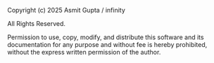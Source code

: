 Copyright (c) 2025 Asmit Gupta / infinity

All Rights Reserved.

Permission to use, copy, modify, and distribute this software and its documentation for any purpose and without fee is hereby prohibited, without the express written permission of the author.